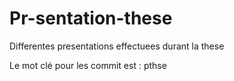 # Pr-sentation-these
Differentes presentations effectuees durant la these

Le mot clé pour les commit est : pthse
